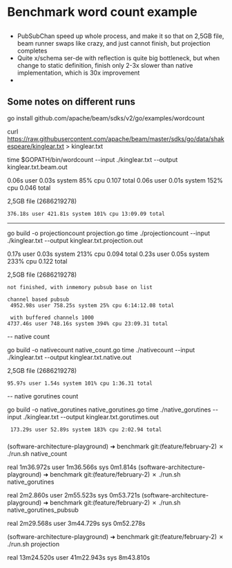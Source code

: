 # Benchmark word count example

## 
- PubSubChan speed up whole process, and make it so that on 2,5GB file, beam runner swaps like crazy, and just cannot finish, but projection completes
- Quite x/schema ser-de with reflection is quite big bottleneck, but when change to static definition, finish only 2-3x slower than native implementation, which is 30x improvement
- 
## Some notes on different runs

go install github.com/apache/beam/sdks/v2/go/examples/wordcount

curl https://raw.githubusercontent.com/apache/beam/master/sdks/go/data/shakespeare/kinglear.txt > kinglear.txt

time $GOPATH/bin/wordcount  --input ./kinglear.txt --output kinglear.txt.beam.out

0.06s user 0.03s system 85% cpu 0.107 total
0.06s user 0.01s system 152% cpu 0.046 total

2,5GB file (2686219278)

    376.18s user 421.81s system 101% cpu 13:09.09 total

---

go build -o projectioncount projection.go
time ./projectioncount   --input ./kinglear.txt --output kinglear.txt.projection.out

0.17s user 0.03s system 213% cpu 0.094 total
0.23s user 0.05s system 233% cpu 0.122 total

2,5GB file (2686219278)

    not finished, with inmemory pubsub base on list

    channel based pubsub
     4952.98s user 758.25s system 25% cpu 6:14:12.08 total

     with buffered channels 1000
    4737.46s user 748.16s system 394% cpu 23:09.31 total

-- native count

go build -o nativecount native_count.go
time ./nativecount --input ./kinglear.txt --output kinglear.txt.native.out

2,5GB file (2686219278)

    95.97s user 1.54s system 101% cpu 1:36.31 total

-- native gorutines count

go build -o native_gorutines native_gorutines.go
time ./native_gorutines  --input ./kinglear.txt --output kinglear.txt.gorutimes.out

     173.29s user 52.89s system 183% cpu 2:02.94 total


###
(software-architecture-playground) ➜  benchmark git:(feature/february-2) ✗ ./run.sh native_count

real    1m36.972s
user    1m36.566s
sys     0m1.814s
(software-architecture-playground) ➜  benchmark git:(feature/february-2) ✗ ./run.sh native_gorutines

real    2m2.860s
user    2m55.523s
sys     0m53.721s
(software-architecture-playground) ➜  benchmark git:(feature/february-2) ✗ ./run.sh native_gorutines_pubsub

real    2m29.568s
user    3m44.729s
sys     0m52.278s

(software-architecture-playground) ➜  benchmark git:(feature/february-2) ✗  ./run.sh projection

real    13m24.520s
user    41m22.943s
sys     8m43.810s
